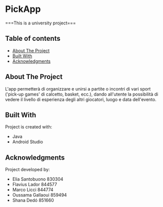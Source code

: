 # PickApp
===This is a university project===

## Table of contents
* [About The Project](#about-the-project)
* [Built With](#built-with)
* [Acknowledgments](#acknowledgments)


<!-- ABOUT THE PROJECT -->
## About The Project
L'app permetterà di organizzare e unirsi a partite o incontri di vari sport ('pick-up games' di
calcetto, basket, ecc.), dando all'utente la possibilità di vedere il livello di esperienza degli
altri giocatori, luogo e data dell'evento.


<!-- BUILT WITH -->
## Built With
Project is created with:
* Java
* Android Studio


<!-- ACKNOWLEDGMENTS -->
## Acknowledgments
Project developed by:
* Elia Santobuono 830304
* Flavius Lador 844577
* Marco Licci 844774
* Oussama Gallaoui 859494
* Shana Dedó 851660
